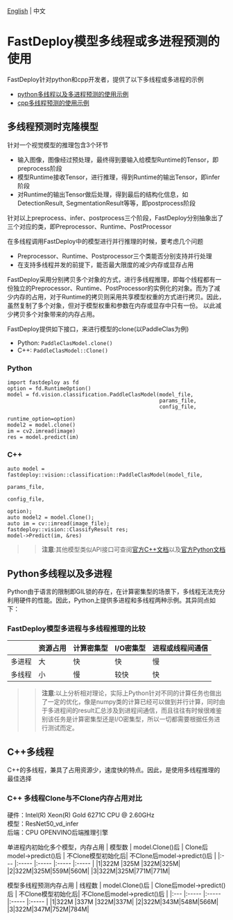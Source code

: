 [English](README.md) | 中文

# FastDeploy模型多线程或多进程预测的使用

FastDeploy针对python和cpp开发者，提供了以下多线程或多进程的示例

- [python多线程以及多进程预测的使用示例](python)
- [cpp多线程预测的使用示例](cpp)

## 多线程预测时克隆模型

针对一个视觉模型的推理包含3个环节
- 输入图像，图像经过预处理，最终得到要输入给模型Runtime的Tensor，即preprocess阶段
- 模型Runtime接收Tensor，进行推理，得到Runtime的输出Tensor，即infer阶段
- 对Runtime的输出Tensor做后处理，得到最后的结构化信息，如DetectionResult, SegmentationResult等等，即postprocess阶段

针对以上preprocess、infer、postprocess三个阶段，FastDeploy分别抽象出了三个对应的类，即Preprocessor、Runtime、PostProcessor

在多线程调用FastDeploy中的模型进行并行推理的时候，要考虑几个问题
- Preprocessor、Runtime、Postprocessor三个类能否分别支持并行处理
- 在支持多线程并发的前提下，能否最大限度的减少内存或显存占用

FastDeploy采用分别拷贝多个对象的方式，进行多线程推理，即每个线程都有一份独立的Preprocessor、Runtime、PostProcessor的实例化的对象。而为了减少内存的占用，对于Runtime的拷贝则采用共享模型权重的方式进行拷贝。因此，虽然复制了多个对象，但对于模型权重和参数在内存或显存中只有一份。
以此减少拷贝多个对象带来的内存占用。

FastDeploy提供如下接口，来进行模型的clone(以PaddleClas为例)

- Python: `PaddleClasModel.clone()`
- C++: `PaddleClasModel::Clone()`


### Python
```
import fastdeploy as fd
option = fd.RuntimeOption()
model = fd.vision.classification.PaddleClasModel(model_file, 
                                                 params_file, 
                                                 config_file, 
                                                 runtime_option=option)
model2 = model.clone()
im = cv2.imread(image)
res = model.predict(im)
```

### C++
```
auto model = fastdeploy::vision::classification::PaddleClasModel(model_file, 
                                                                 params_file, 
                                                                 config_file, 
                                                                 option);
auto model2 = model.Clone();
auto im = cv::imread(image_file);
fastdeploy::vision::ClassifyResult res;
model->Predict(im, &res)
```

>> **注意**:其他模型类似API接口可查阅[官方C++文档](https://www.paddlepaddle.org.cn/fastdeploy-api-doc/cpp/html/index.html)以及[官方Python文档](https://www.paddlepaddle.org.cn/fastdeploy-api-doc/python/html/index.html)

## Python多线程以及多进程

Python由于语言的限制即GIL锁的存在，在计算密集型的场景下，多线程无法充分利用硬件的性能。因此，Python上提供多进程和多线程两种示例。其异同点如下：

### FastDeploy模型多进程与多线程推理的比较

|     | 资源占用 | 计算密集型 | I/O密集型 | 进程或线程间通信 |
|:-------|:------|:----------|:----------|:----------|
| 多进程   | 大 | 快 | 快 | 慢|
| 多线程   | 小 | 慢 | 较快 |快|

>> **注意**:以上分析相对理论，实际上Python针对不同的计算任务也做出了一定的优化，像是numpy类的计算已经可以做到并行计算，同时由于多进程间的result汇总涉及到进程间通信，而且往往有时候很难鉴别该任务是计算密集型还是I/O密集型，所以一切都需要根据任务进行测试而定。


## C++多线程

C++的多线程，兼具了占用资源少，速度快的特点。因此，是使用多线程推理的最佳选择

### C++ 多线程Clone与不Clone内存占用对比

硬件：Intel(R) Xeon(R) Gold 6271C CPU @ 2.60GHz  
模型：ResNet50_vd_infer  
后端：CPU OPENVINO后端推理引擎

单进程内初始化多个模型，内存占用
| 模型数 | model.Clone()后 | Clone后model->predict()后    | 不Clone模型初始化后| 不Clone后model->predict()后 |
|:--- |:----- |:----- |:----- |:----- |
|1|322M |325M |322M|325M|
|2|322M|325M|559M|560M|
|3|322M|325M|771M|771M|

模型多线程预测内存占用
| 线程数 | model.Clone()后 | Clone后model->predict()后    | 不Clone模型初始化后| 不Clone后model->predict()后 |
|:--- |:----- |:----- |:----- |:----- |
|1|322M |337M |322M|337M|
|2|322M|343M|548M|566M|
|3|322M|347M|752M|784M|

